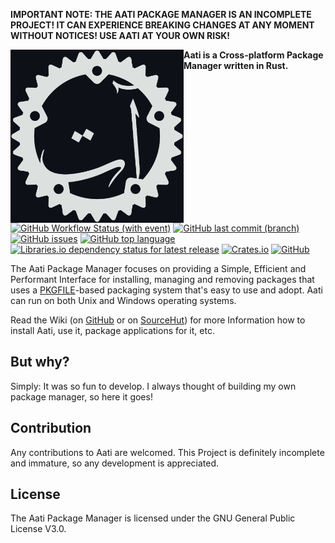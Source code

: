 **IMPORTANT NOTE: THE AATI PACKAGE MANAGER IS AN INCOMPLETE PROJECT! IT CAN EXPERIENCE BREAKING CHANGES AT ANY MOMENT WITHOUT NOTICES! USE AATI AT YOUR OWN RISK!**

<img align="left" style="width: 277px" width="277" src="https://raw.githubusercontent.com/hharas/aati/master/aati.jpg" alt="Aati's logo in Arabic Thuluth Script" />

**Aati is a Cross-platform Package Manager written in Rust.**

[![GitHub Workflow Status (with event)](https://img.shields.io/github/actions/workflow/status/hharas/aati/rust.yml?logo=github)](https://github.com/hharas/aati/actions/workflows/rust.yml)
[![GitHub last commit (branch)](https://img.shields.io/github/last-commit/hharas/aati/master)](https://github.com/hharas/aati/commit/HEAD)
[![GitHub issues](https://img.shields.io/github/issues/hharas/aati)](https://github.com/hharas/aati/issues)
[![GitHub top language](https://img.shields.io/github/languages/top/hharas/aati?logo=rust)](https://github.com/hharas/aati/search?l=rust)
[![Libraries.io dependency status for latest release](https://img.shields.io/librariesio/release/cargo/aati)](https://libraries.io/cargo/aati)
[![Crates.io](https://img.shields.io/crates/v/aati)](https://crates.io/crates/aati)
[![GitHub](https://img.shields.io/github/license/hharas/aati?logo=gnu)](https://www.gnu.org/licenses/gpl-3.0.en.html)

The Aati Package Manager focuses on providing a Simple, Efficient and Performant Interface for installing, managing and removing packages that uses a [PKGFILE](https://github.com/hharas/aati/wiki/4.-PKGFILE-Manual)-based packaging system that's easy to use and adopt. Aati can run on both Unix and Windows operating systems.

Read the Wiki (on [GitHub](https://github.com/hharas/aati/wiki) or on [SourceHut](https://man.sr.ht/~haras/aati/)) for more Information how to install Aati, use it, package applications for it, etc.

## But why?

Simply: It was so fun to develop. I always thought of building my own package manager, so here it goes!

## Contribution

Any contributions to Aati are welcomed. This Project is definitely incomplete and immature, so any development is appreciated.

## License

The Aati Package Manager is licensed under the GNU General Public License V3.0.
